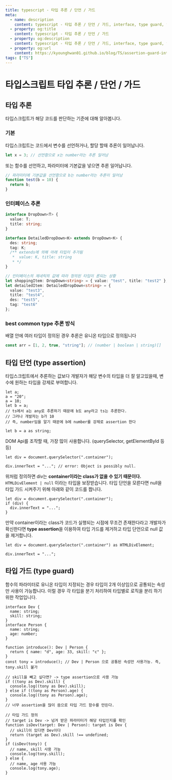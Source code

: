 ```yaml
---
title: typescript - 타입 추론 / 단언 / 가드
meta:
  - name: description
    content: typescript - 타입 추론 / 단언 / 가드, interface, type guard, type assertion, &
  - property: og:title
    content: typescript - 타입 추론 / 단언 / 가드
  - property: og:description
    content: typescript - 타입 추론 / 단언 / 가드, interface, type guard, type assertion, &
  - property: og:url
    content: https://kyounghwan01.github.io/blog/TS/assertion-guard-interface/
tags: ["TS"]
---
```


# 타입스크립트 타입 추론 / 단언 / 가드

## 타입 추론

타입스크립트가 해당 코드를 판단하는 기준에 대해 알아봅니다.

### 기본

타입스크립트는 코드에서 변수를 선언하거나, 할당 할때 추론이 일어납니다.

```ts
let x = 3; // 선언함으로 x는 number라는 추론 일어남
```

또는 함수를 선언하고, 파라미터에 기본값을 넣으면 추론 일어납니다.

```ts
// 파라미터에 기본값을 선언함으로 b는 number라는 추론이 일어남
function test(b = 10) {
  return b;
}
```

### 인터페이스 추론

```ts
interface DropDown<T> {
  value: T;
  title: string;
}

interface DetailedDropDown<K> extends DropDown<K> {
  des: string;
  tag: K;
  /** extends에 의해 아래 타입이 추가됨
   *  value: K, title: string
   * */
}

// 인터페이스의 제네릭의 값에 따라 정의된 타입이 론되는 상황
let shoppingItem: DropDown<string> = { value: "test", title: "test2" };
let detailedItem: DetailedDropDown<string> = {
  value: "test3",
  title: "test4",
  des: "test5",
  tag: "test6"
};
```

### best common type 추론 방식

배열 안에 여러 타입이 정의된 경우 추론은 유니온 타입으로 정의됩니다

```ts
const arr = [1, 2, true, "string"]; // (number | boolean | string)[]
```

## 타입 단언 (type assertion)

타입스크립트에서 추론하는 값보다 개발자가 해당 변수의 타입을 더 잘 알고있을때, 변수에 원하는 타입을 강제로 부여합니다.

```tsx
let a;
a = "20";
a = 10;
let b = a;
// ts에서 a는 any로 추론하기 때문에 b도 any라고 ts는 추론한다.
// 그러나 개발자는 b가 10
// 즉, number임을 알기 때문에 b에 number를 강제로 assertion 한다

let b = a as string;
```

DOM Api를 조작할 때, 가장 많이 사용합니다. (querySelector, getElementById 등등)

```tsx
let div = document.querySelector(".container");

div.innerText = "..."; // error: Object is possibly null.
```

위처럼 정의하면 div는 **container이라는 class가 없을 수 있기 때문이다.** `HTMLDivElement | null` 이라는 타입을 보장받습니다. 타입 단언을 모른다면 null을 타입 가드 시켜주기 위해 아래와 같이 코드를 짭니다.

```tsx
let div = document.querySelector(".container");
if (div) {
  div.innerText = "...";
}
```

만약 container이라는 class가 코드가 실행되는 시점에 무조건 존재한다라고 개발자가 확신한다면 **type assertion**을 이용하여 타입 가드를 제거하고 타입 단언으로 null 값을 제거합니다.

```tsx
let div = document.querySelector(".container") as HTMLDivElement;

div.innerText = "...";
```

## 타입 가드 (type guard)

함수의 파라미터로 유니온 타입이 지정되는 경우 타입이 2개 이상임으로 공통되는 속성만 사용이 가능합니다. 이럴 경우 각 타입을 분기 처리하여 타입별로 로직을 분리 하기 위한 작업입니다.

```tsx
interface Dev {
  name: string;
  skill: string;
}
interface Person {
  name: string;
  age: number;
}

function introduce(): Dev | Person {
  return { name: "d", age: 33, skill: "c" };
}
const tony = introduce(); // Dev | Person 으로 공통된 속성만 사용가능. 즉, tony.skill 불가

// skill을 빼고 싶다면? -> type assertion으로 사용 가능
if ((tony as Dev).skill) {
  console.log((tony as Dev).skill);
} else if ((tony as Person).age) {
  console.log((tony as Person).age);
}
// 너무 assertion을 많이 씀으로 타입 가드 함수를 만든다.

// 타입 가드 정의
// target is Dev -> 넘겨 받은 파라미터가 해당 타입인지를 확인
function isDev(target: Dev | Person): target is Dev {
  // skill이 있다면 Dev이다
  return (target as Dev).skill !== undefined;
}
if (isDev(tony)) {
  // name, skill 사용 가능
  console.log(tony.skill);
} else {
  // name, age 사용 가능
  console.log(tony.age);
}
```

<TagLinks />

<Disqus />
